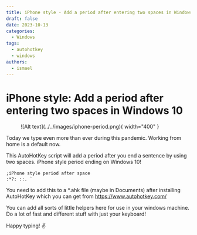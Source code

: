 ```yaml
---
title: iPhone style - Add a period after entering two spaces in Windows 10
draft: false
date: 2023-10-13
categories:
  - Windows
tags:
  - autohotkey
  - windows
authors:
  - ismael
---
```


# iPhone style: Add a period after entering two spaces in Windows 10



<figure markdown>
  ![Alt text](../../images/iphone-period.png){ width="400" }
  <figcaption></figcaption>
</figure>

Today we type even more than ever during this pandemic. Working from home is a default now.

This AutoHotKey script will add a period after you end a sentence by using two spaces. iPhone style period ending on Windows 10!
<!-- more -->
``` ah
;iPhone style period after space
:*?: ::. `
```

You need to add this to a *.ahk file (maybe in Documents) after installing AutoHotKey which you can get from https://www.autohotkey.com/

You can add all sorts of little helpers here for use in your windows machine. Do a lot of fast and different stuff with just your keyboard!

Happy typing! ✌
